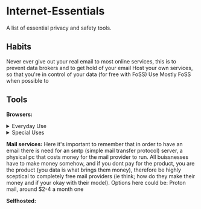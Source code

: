 # Internet-Essentials
A list of essential privacy and safety tools.

## Habits
Never ever give out your real email to most online services, this is to prevent data brokers and to get hold of your email
Host your own services, so that you're in control of your data (for free with FoSS)
Use Mostly FoSS when possible to

## Tools
__Browsers:__
<details>
  <summary>Everyday Use</summary>
  
  __Firefox flavours:__
    * Librewolf
    * Fennet (for Android)
    * Hardened Firefox
  
  __Chromium flavours:__
    * Brave
    * (Degoogled Chromium)
  
</details>
<details>
  <summary>Special Uses</summary>
 
  * Tor Browser
</details>

__Mail services:__
Here it's important to remember that in order to have an email there is need for an smtp (simple mail transfer protocol) server, a physical pc that costs money for the mail provider to run. All buissnesses have to make money somehow, and if you dont pay for the product, you are the product (you data is what brings them money), therefore be highly sceptical to completely free mail providers (ie think; how do they make their money and if your okay with their model). Options here could be:
Proton mail, around $2-4 a month
one

__Selfhosted:__




